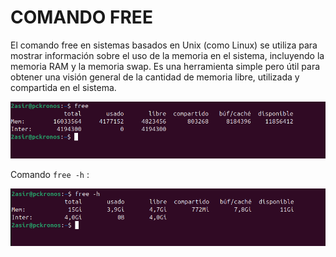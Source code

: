 # COMANDO FREE 

El comando free en sistemas basados en Unix (como Linux) se utiliza para mostrar información sobre el uso de la memoria en el sistema, incluyendo la memoria RAM y la memoria swap. Es una herramienta simple pero útil para obtener una visión general de la cantidad de memoria libre, utilizada y compartida en el sistema.

![free](img/img9.png)

Comando `free -h` :

![free](img/img10.png)
